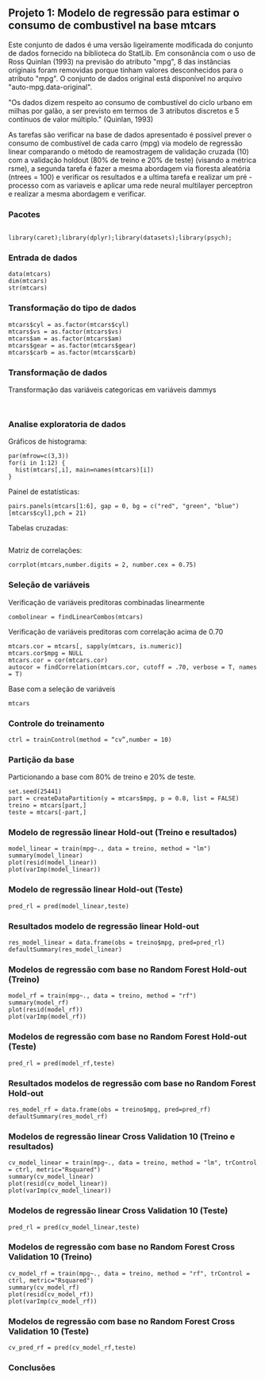 ## Projeto 1: Modelo de regressão para estimar o consumo de combustivel na base mtcars

Este conjunto de dados é uma versão ligeiramente modificada do conjunto de dados fornecido na biblioteca do StatLib. Em consonância com o uso de Ross Quinlan (1993) na previsão do atributo "mpg", 8 das instâncias originais foram removidas porque tinham valores desconhecidos para o atributo "mpg". O conjunto de dados original está disponível no arquivo "auto-mpg.data-original".

"Os dados dizem respeito ao consumo de combustível do ciclo urbano em milhas por galão, a ser previsto em termos de 3 atributos discretos e 5 contínuos de valor múltiplo." (Quinlan, 1993)

As tarefas são verificar na base de dados apresentado é possivel prever o consumo de combustível de cada carro (mpg) via modelo de regressão linear comparando o método de reamostragem de validação cruzada (10) com a validação holdout (80% de treino e 20% de teste) (visando a métrica rsme), a segunda tarefa é fazer a mesma abordagem via floresta aleatória (ntrees = 100) e verificar os resultados e a ultima tarefa e realizar um pré - processo com as variaveis e aplicar uma rede neural multilayer perceptron e realizar a mesma abordagem e verificar.

### Pacotes
```{r, cache=FALSE, message=FALSE, warning=FALSE}

library(caret);library(dplyr);library(datasets);library(psych);

```

### Entrada de dados
```{r, cache=FALSE, message=FALSE, warning=FALSE}
data(mtcars)
dim(mtcars)
str(mtcars)
```

### Transformação do tipo de dados
```{r, cache=FALSE, message=FALSE, warning=FALSE}
mtcars$cyl = as.factor(mtcars$cyl)
mtcars$vs = as.factor(mtcars$vs)
mtcars$am = as.factor(mtcars$am)
mtcars$gear = as.factor(mtcars$gear)
mtcars$carb = as.factor(mtcars$carb)
```

### Transformação de dados
Transformação das variáveis categoricas em variáveis dammys
```{r, cache=FALSE, message=FALSE, warning=FALSE}


```

### Analise exploratoria de dados
Gráficos de histograma:
```{r, cache=FALSE, message=FALSE, warning=FALSE}
par(mfrow=c(3,3))
for(i in 1:12) {
  hist(mtcars[,i], main=names(mtcars)[i])
}
```

Painel de estatísticas:
```{r, cache=FALSE, message=FALSE, warning=FALSE}
pairs.panels(mtcars[1:6], gap = 0, bg = c("red", "green", "blue")[mtcars$cyl],pch = 21)
```

Tabelas cruzadas:
```{r, cache=FALSE, message=FALSE, warning=FALSE}

```

Matriz de correlações:
```{r, cache=FALSE, message=FALSE, warning=FALSE}
corrplot(mtcars,number.digits = 2, number.cex = 0.75)
```

### Seleção de variáveis

Verificação de variáveis preditoras combinadas linearmente
```{r, cache=FALSE, message=FALSE, warning=FALSE}
combolinear = findLinearCombos(mtcars)
```

Verificação de variáveis preditoras com correlação acima de 0.70
```{r, cache=FALSE, message=FALSE, warning=FALSE}
mtcars.cor = mtcars[, sapply(mtcars, is.numeric)]
mtcars.cor$mpg = NULL
mtcars.cor = cor(mtcars.cor)
autocor = findCorrelation(mtcars.cor, cutoff = .70, verbose = T, names = T)
```

Base com a seleção de variáveis
```{r, cache=FALSE, message=FALSE, warning=FALSE}
mtcars
```

### Controle do treinamento
```{r, cache=FALSE, message=FALSE, warning=FALSE}
ctrl = trainControl(method = “cv”,number = 10)
```

### Partição da base
Particionando a base com 80% de treino e 20% de teste.
```{r, cache=FALSE, message=FALSE, warning=FALSE}
set.seed(25441)
part = createDataPartition(y = mtcars$mpg, p = 0.8, list = FALSE)
treino = mtcars[part,]
teste = mtcars[-part,]
```

### Modelo de regressão linear Hold-out (Treino e resultados)
```{r, cache=FALSE, message=FALSE, warning=FALSE}
model_linear = train(mpg~., data = treino, method = "lm")
summary(model_linear)
plot(resid(model_linear))
plot(varImp(model_linear))
```

### Modelo de regressão linear Hold-out (Teste)
```{r, cache=FALSE, message=FALSE, warning=FALSE}
pred_rl = pred(model_linear,teste)
```

### Resultados modelo de regressão linear Hold-out
```{r, cache=FALSE, message=FALSE, warning=FALSE}
res_model_linear = data.frame(obs = treino$mpg, pred=pred_rl)
defaultSummary(res_model_linear)
```

### Modelos de regressão com base no Random Forest Hold-out (Treino)
```{r, cache=FALSE, message=FALSE, warning=FALSE}
model_rf = train(mpg~., data = treino, method = "rf")
summary(model_rf)
plot(resid(model_rf))
plot(varImp(model_rf))
```

### Modelos de regressão com base no Random Forest Hold-out (Teste)
```{r, cache=FALSE, message=FALSE, warning=FALSE}
pred_rl = pred(model_rf,teste)
```

### Resultados modelos de regressão com base no Random Forest Hold-out
```{r, cache=FALSE, message=FALSE, warning=FALSE}
res_model_rf = data.frame(obs = treino$mpg, pred=pred_rf)
defaultSummary(res_model_rf)
```

### Modelos de regressão linear Cross Validation 10 (Treino e resultados)
```{r, cache=FALSE, message=FALSE, warning=FALSE}
cv_model_linear = train(mpg~., data = treino, method = "lm", trControl = ctrl, metric="Rsquared")
summary(cv_model_linear)
plot(resid(cv_model_linear))
plot(varImp(cv_model_linear))
```

### Modelos de regressão linear Cross Validation 10 (Teste)
```{r, cache=FALSE, message=FALSE, warning=FALSE}
pred_rl = pred(cv_model_linear,teste)
```

### Modelos de regressão com base no Random Forest Cross Validation 10 (Treino)
```{r, cache=FALSE, message=FALSE, warning=FALSE}
cv_model_rf = train(mpg~., data = treino, method = "rf", trControl = ctrl, metric="Rsquared")
summary(cv_model_rf)
plot(resid(cv_model_rf))
plot(varImp(cv_model_rf))
```

### Modelos de regressão com base no Random Forest Cross Validation 10 (Teste)
```{r, cache=FALSE, message=FALSE, warning=FALSE}
cv_pred_rf = pred(cv_model_rf,teste)
```
### Conclusões
